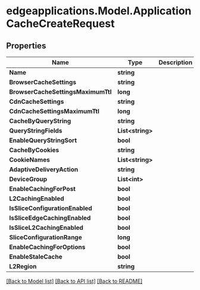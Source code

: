 # edgeapplications.Model.ApplicationCacheCreateRequest

## Properties

Name | Type | Description | Notes
------------ | ------------- | ------------- | -------------
**Name** | **string** |  | 
**BrowserCacheSettings** | **string** |  | [optional] 
**BrowserCacheSettingsMaximumTtl** | **long** |  | [optional] 
**CdnCacheSettings** | **string** |  | [optional] 
**CdnCacheSettingsMaximumTtl** | **long** |  | [optional] 
**CacheByQueryString** | **string** |  | [optional] 
**QueryStringFields** | **List&lt;string&gt;** |  | [optional] 
**EnableQueryStringSort** | **bool** |  | [optional] 
**CacheByCookies** | **string** |  | [optional] 
**CookieNames** | **List&lt;string&gt;** |  | [optional] 
**AdaptiveDeliveryAction** | **string** |  | [optional] 
**DeviceGroup** | **List&lt;int&gt;** |  | [optional] 
**EnableCachingForPost** | **bool** |  | [optional] 
**L2CachingEnabled** | **bool** |  | [optional] 
**IsSliceConfigurationEnabled** | **bool** |  | [optional] 
**IsSliceEdgeCachingEnabled** | **bool** |  | [optional] 
**IsSliceL2CachingEnabled** | **bool** |  | [optional] 
**SliceConfigurationRange** | **long** |  | [optional] 
**EnableCachingForOptions** | **bool** |  | [optional] 
**EnableStaleCache** | **bool** |  | [optional] 
**L2Region** | **string** |  | [optional] 

[[Back to Model list]](../../README.md#documentation-for-models) [[Back to API list]](../../README.md#documentation-for-api-endpoints) [[Back to README]](../../README.md)

